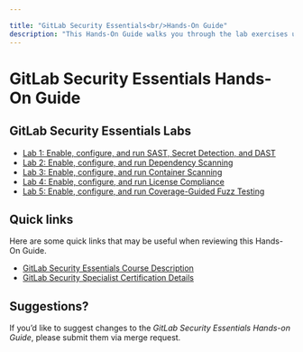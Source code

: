 ```yaml
---

title: "GitLab Security Essentials<br/>Hands-On Guide"
description: "This Hands-On Guide walks you through the lab exercises used in the GitLab Security Essentials course."
---
```

# GitLab Security Essentials Hands-On Guide









## GitLab Security Essentials Labs
- [Lab 1: Enable, configure, and run SAST, Secret Detection, and DAST](./secessentialshandson1.html)
- [Lab 2: Enable, configure, and run Dependency Scanning](./secessentialshandson2.html)
- [Lab 3: Enable, configure, and run Container Scanning](./secessentialshandson3.html)
- [Lab 4: Enable, configure, and run License Compliance](./secessentialshandson4.html)
- [Lab 5: Enable, configure, and run Coverage-Guided Fuzz Testing](./secessentialshandson5.html)


## Quick links

Here are some quick links that may be useful when reviewing this Hands-On Guide.

- [GitLab Security Essentials Course Description](https://about.gitlab.com/services/education/security-essentials/)
- [GitLab Security Specialist Certification Details](https://about.gitlab.com/services/education/gitlab-security-specialist/)


## Suggestions?

If you’d like to suggest changes to the *GitLab Security Essentials Hands-on Guide*, please submit them via merge request.
